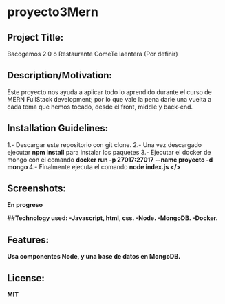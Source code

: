 # proyecto3Mern

## Project Title: 
Bacogemos 2.0 o Restaurante ComeTe laentera (Por definir)

## Description/Motivation: 
Este proyecto nos ayuda a aplicar todo lo aprendido durante el curso de MERN FullStack development; por lo que vale la pena darle una vuelta a cada tema que hemos tocado, desde el front, middle y back-end.

## Installation Guidelines: 
1.- Descargar este repositorio con git clone.
2.- Una vez descargado ejecutar <b>npm install</b> para instalar los paquetes
3.- Ejecutar el docker de mongo con el comando <b> docker run -p 27017:27017 --name proyecto -d mongo </b>
4.- Finalmente ejecuta el comando <b> node index.js </>

## Screenshots: 
En progreso

##Technology used: 
-Javascript, html, css.
-Node.
-MongoDB.
-Docker.

## Features: 
Usa componentes Node, y una base de datos en MongoDB.

## License: 
  MIT
